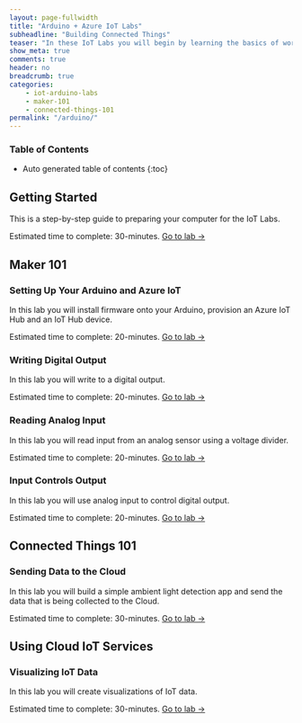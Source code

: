 ```yaml
---
layout: page-fullwidth
title: "Arduino + Azure IoT Labs"
subheadline: "Building Connected Things"
teaser: "In these IoT Labs you will begin by learning the basics of working with micro-controllers and sensors, and move on to connecting them to the Internet. You will learn how to leverage Cloud IoT services to collect data and control devices and use advanced services like machine learning and analytics to discover insights using your Things."
show_meta: true
comments: true
header: no
breadcrumb: true
categories:
    - iot-arduino-labs
    - maker-101
    - connected-things-101
permalink: "/arduino/"
---
```


### Table of Contents
*  Auto generated table of contents
{:toc}

## Getting Started
This is a step-by-step guide to preparing your computer for the IoT Labs.

Estimated time to complete: 30-minutes. [Go to lab ->](/arduino/00/)

## Maker 101

### Setting Up Your Arduino and Azure IoT
In this lab you will install firmware onto your Arduino, provision an Azure IoT Hub and an IoT Hub device.

Estimated time to complete: 20-minutes. [Go to lab ->](/arduino/01/)

### Writing Digital Output
In this lab you will write to a digital output.

Estimated time to complete: 20-minutes. [Go to lab ->](/arduino/02/)

### Reading Analog Input
In this lab you will read input from an analog sensor using a voltage divider.

Estimated time to complete: 20-minutes. [Go to lab ->](/arduino/03/)

### Input Controls Output
In this lab you will use analog input to control digital output.

Estimated time to complete: 20-minutes. [Go to lab ->](/arduino/04/)

## Connected Things 101

### Sending Data to the Cloud
In this lab you will build a simple ambient light detection app and send the data that is being collected to the Cloud.

Estimated time to complete: 30-minutes. [Go to lab ->](/arduino/05/)

## Using Cloud IoT Services

### Visualizing IoT Data
In this lab you will create visualizations of IoT data.

Estimated time to complete: 30-minutes. [Go to lab ->](/arduino/06/)
